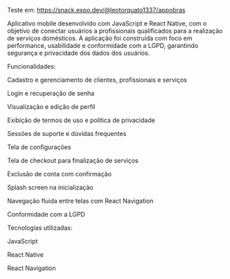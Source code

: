 Teste em: https://snack.expo.dev/@leotorquato1337/appobras

Aplicativo mobile desenvolvido com JavaScript e React Native, com o objetivo de conectar usuários a profissionais qualificados para a realização de serviços domésticos. A aplicação foi construída com foco em performance, usabilidade e conformidade com a LGPD, garantindo segurança e privacidade dos dados dos usuários.

Funcionalidades: 

Cadastro e gerenciamento de clientes, profissionais e serviços

Login e recuperação de senha

Visualização e edição de perfil

Exibição de termos de uso e política de privacidade

Sessões de suporte e dúvidas frequentes

Tela de configurações

Tela de checkout para finalização de serviços

Exclusão de conta com confirmação

Splash screen na inicialização

Navegação fluida entre telas com React Navigation

Conformidade com a LGPD

Tecnologias utilizadas: 

JavaScript

React Native

React Navigation
